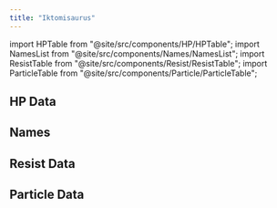 ```yaml
---
title: "Iktomisaurus"
---
```


import HPTable from "@site/src/components/HP/HPTable";
import NamesList from "@site/src/components/Names/NamesList";
import ResistTable from "@site/src/components/Resist/ResistTable";
import ParticleTable from "@site/src/components/Particle/ParticleTable";

## HP Data

<HPTable item_key="iktomisaurus" data_src="enemy" />

## Names

<NamesList item_key="iktomisaurus" data_src="enemy" />

## Resist Data

<ResistTable item_key="iktomisaurus" data_src="enemy" />

## Particle Data

<ParticleTable item_key="iktomisaurus" data_src="enemy" />